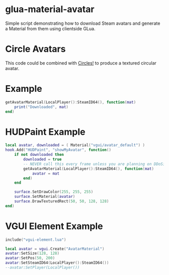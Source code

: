 # glua-material-avatar

Simple script demonstrating how to download Steam avatars and generate a Material from them using clientside GLua.

# Circle Avatars

This code could be combined with [Circles!](https://github.com/SneakySquid/Circles) to produce a textured circular avatar.

# Example

```lua
getAvatarMaterial(LocalPlayer():SteamID64(), function(mat)
	print("Downloaded", mat)
end)
```

# HUDPaint Example

```lua
local avatar, downloaded = ( Material("vgui/avatar_default") )
hook.Add("HUDPaint", "showMyAvatar", function()
	if not downloaded then
		downloaded = true
		-- NEVER call this every frame unless you are planning on DDoSing Steam.
		getAvatarMaterial(LocalPlayer():SteamID64(), function(mat)
			avatar = mat
		end)
	end

	surface.SetDrawColor(255, 255, 255)
	surface.SetMaterial(avatar)
	surface.DrawTexturedRect(50, 50, 128, 128)
end)
```

# VGUI Element Example

```lua
include("vgui-element.lua")

local avatar = vgui.Create("AvatarMaterial")
avatar:SetSize(128, 128)
avatar:SetPos(50, 200)
avatar:SetSteamID64(LocalPlayer():SteamID64())
--avatar:SetPlayer(LocalPlayer())
```
